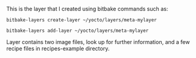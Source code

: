 This is the layer that I created using bitbake commands such as:
	
	bitbake-layers create-layer ~/yocto/layers/meta-mylayer
	
	bitbake-layers add-layer ~/yocto/layers/meta-mylayer

Layer contains two image files, look up for further information, and a few recipe files in recipes-example directory.
